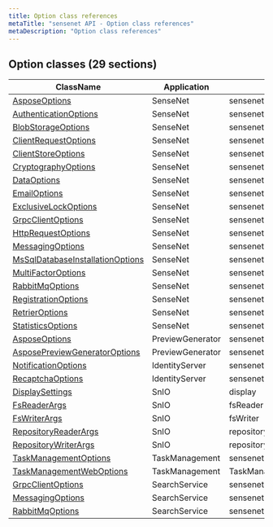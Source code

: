 ```yaml
---
title: Option class references
metaTitle: "sensenet API - Option class references"
metaDescription: "Option class references"
---
```


## Option classes (29 sections)
| ClassName | Application | Section |
| --------- | ----------- | ------- |
| [AsposeOptions](/configuration/sensenet/AsposeOptions) | SenseNet | sensenet:AsposePreviewProvider |
| [AuthenticationOptions](/configuration/sensenet/AuthenticationOptions) | SenseNet | sensenet:Authentication |
| [BlobStorageOptions](/configuration/sensenet/BlobStorageOptions) | SenseNet | sensenet:BlobStorage |
| [ClientRequestOptions](/configuration/sensenet/ClientRequestOptions) | SenseNet | sensenet:ClientRequest |
| [ClientStoreOptions](/configuration/sensenet/ClientStoreOptions) | SenseNet | sensenet:Authentication |
| [CryptographyOptions](/configuration/sensenet/CryptographyOptions) | SenseNet | sensenet:cryptography |
| [DataOptions](/configuration/sensenet/DataOptions) | SenseNet | sensenet:Data |
| [EmailOptions](/configuration/sensenet/EmailOptions) | SenseNet | sensenet:Email |
| [ExclusiveLockOptions](/configuration/sensenet/ExclusiveLockOptions) | SenseNet | sensenet:ExclusiveLock |
| [GrpcClientOptions](/configuration/sensenet/GrpcClientOptions) | SenseNet | sensenet:search:service |
| [HttpRequestOptions](/configuration/sensenet/HttpRequestOptions) | SenseNet | sensenet:HttpRequest |
| [MessagingOptions](/configuration/sensenet/MessagingOptions) | SenseNet | sensenet:security:messaging |
| [MsSqlDatabaseInstallationOptions](/configuration/sensenet/MsSqlDatabaseInstallationOptions) | SenseNet | sensenet:install:mssql |
| [MultiFactorOptions](/configuration/sensenet/MultiFactorOptions) | SenseNet | sensenet:Authentication:MultiFactor |
| [RabbitMqOptions](/configuration/sensenet/RabbitMqOptions) | SenseNet | sensenet:rabbitmq |
| [RegistrationOptions](/configuration/sensenet/RegistrationOptions) | SenseNet | sensenet:Registration |
| [RetrierOptions](/configuration/sensenet/RetrierOptions) | SenseNet | sensenet:Retrier |
| [StatisticsOptions](/configuration/sensenet/StatisticsOptions) | SenseNet | sensenet:statistics |
| [AsposeOptions](/configuration/previewgenerator/AsposeOptions) | PreviewGenerator | sensenet:AsposePreviewProvider |
| [AsposePreviewGeneratorOptions](/configuration/previewgenerator/AsposePreviewGeneratorOptions) | PreviewGenerator | sensenet:AsposePreviewGenerator |
| [NotificationOptions](/configuration/identityserver/NotificationOptions) | IdentityServer | sensenet:Notification |
| [RecaptchaOptions](/configuration/identityserver/RecaptchaOptions) | IdentityServer | sensenet:Captcha |
| [DisplaySettings](/configuration/sn-io/DisplaySettings) | SnIO | display |
| [FsReaderArgs](/configuration/sn-io/FsReaderArgs) | SnIO | fsReader |
| [FsWriterArgs](/configuration/sn-io/FsWriterArgs) | SnIO | fsWriter |
| [RepositoryReaderArgs](/configuration/sn-io/RepositoryReaderArgs) | SnIO | repositoryReader |
| [RepositoryWriterArgs](/configuration/sn-io/RepositoryWriterArgs) | SnIO | repositoryWriter |
| [TaskManagementOptions](/configuration/taskmanagement/TaskManagementOptions) | TaskManagement | sensenet:TaskManagement |
| [TaskManagementWebOptions](/configuration/taskmanagement/TaskManagementWebOptions) | TaskManagement | TaskManagement |
| [GrpcClientOptions](/configuration/searchservice/GrpcClientOptions) | SearchService | sensenet:search:service |
| [MessagingOptions](/configuration/searchservice/MessagingOptions) | SearchService | sensenet:security:messaging |
| [RabbitMqOptions](/configuration/searchservice/RabbitMqOptions) | SearchService | sensenet:rabbitmq |
